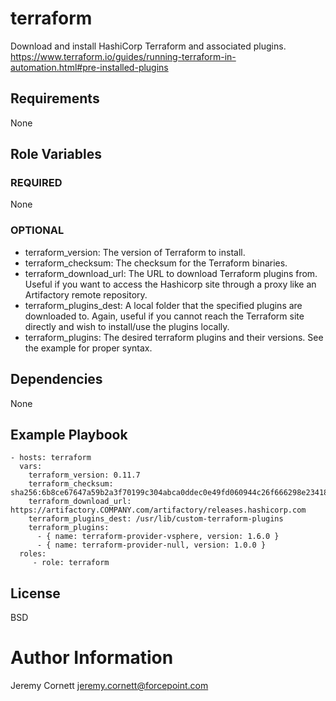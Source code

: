 # terraform

Download and install HashiCorp Terraform and associated plugins. 
https://www.terraform.io/guides/running-terraform-in-automation.html#pre-installed-plugins

## Requirements

None

## Role Variables

### REQUIRED

None

### OPTIONAL

* terraform_version: The version of Terraform to install.
* terraform_checksum: The checksum for the Terraform binaries.
* terraform_download_url: The URL to download Terraform plugins from.
  Useful if you want to access the Hashicorp site through a proxy like an Artifactory remote repository.
* terraform_plugins_dest: A local folder that the specified plugins are downloaded to. Again, useful if
  you cannot reach the Terraform site directly and wish to install/use the plugins locally.
* terraform_plugins: The desired terraform plugins and their versions. See the example for proper syntax.

## Dependencies

None

## Example Playbook

    - hosts: terraform
      vars:
        terraform_version: 0.11.7
        terraform_checksum: sha256:6b8ce67647a59b2a3f70199c304abca0ddec0e49fd060944c26f666298e23418
        terraform_download_url: https://artifactory.COMPANY.com/artifactory/releases.hashicorp.com
        terraform_plugins_dest: /usr/lib/custom-terraform-plugins
        terraform_plugins:
          - { name: terraform-provider-vsphere, version: 1.6.0 }
          - { name: terraform-provider-null, version: 1.0.0 }
      roles:
         - role: terraform

## License

BSD

# Author Information

Jeremy Cornett <jeremy.cornett@forcepoint.com>
